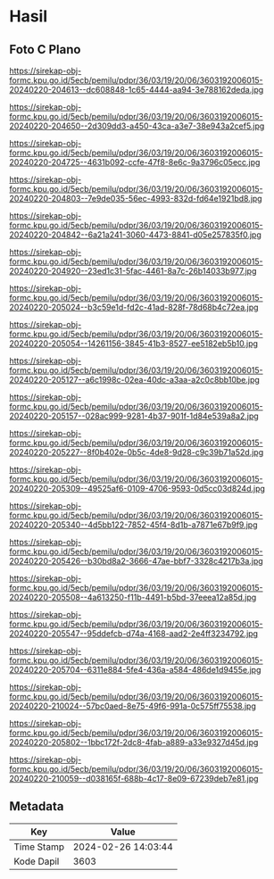 # Hasil

## Foto C Plano

https://sirekap-obj-formc.kpu.go.id/5ecb/pemilu/pdpr/36/03/19/20/06/3603192006015-20240220-204613--dc608848-1c65-4444-aa94-3e788162deda.jpg

https://sirekap-obj-formc.kpu.go.id/5ecb/pemilu/pdpr/36/03/19/20/06/3603192006015-20240220-204650--2d309dd3-a450-43ca-a3e7-38e943a2cef5.jpg

https://sirekap-obj-formc.kpu.go.id/5ecb/pemilu/pdpr/36/03/19/20/06/3603192006015-20240220-204725--4631b092-ccfe-47f8-8e6c-9a3796c05ecc.jpg

https://sirekap-obj-formc.kpu.go.id/5ecb/pemilu/pdpr/36/03/19/20/06/3603192006015-20240220-204803--7e9de035-56ec-4993-832d-fd64e1921bd8.jpg

https://sirekap-obj-formc.kpu.go.id/5ecb/pemilu/pdpr/36/03/19/20/06/3603192006015-20240220-204842--6a21a241-3060-4473-8841-d05e257835f0.jpg

https://sirekap-obj-formc.kpu.go.id/5ecb/pemilu/pdpr/36/03/19/20/06/3603192006015-20240220-204920--23ed1c31-5fac-4461-8a7c-26b14033b977.jpg

https://sirekap-obj-formc.kpu.go.id/5ecb/pemilu/pdpr/36/03/19/20/06/3603192006015-20240220-205024--b3c59e1d-fd2c-41ad-828f-78d68b4c72ea.jpg

https://sirekap-obj-formc.kpu.go.id/5ecb/pemilu/pdpr/36/03/19/20/06/3603192006015-20240220-205054--14261156-3845-41b3-8527-ee5182eb5b10.jpg

https://sirekap-obj-formc.kpu.go.id/5ecb/pemilu/pdpr/36/03/19/20/06/3603192006015-20240220-205127--a6c1998c-02ea-40dc-a3aa-a2c0c8bb10be.jpg

https://sirekap-obj-formc.kpu.go.id/5ecb/pemilu/pdpr/36/03/19/20/06/3603192006015-20240220-205157--028ac999-9281-4b37-901f-1d84e539a8a2.jpg

https://sirekap-obj-formc.kpu.go.id/5ecb/pemilu/pdpr/36/03/19/20/06/3603192006015-20240220-205227--8f0b402e-0b5c-4de8-9d28-c9c39b71a52d.jpg

https://sirekap-obj-formc.kpu.go.id/5ecb/pemilu/pdpr/36/03/19/20/06/3603192006015-20240220-205309--49525af6-0109-4706-9593-0d5cc03d824d.jpg

https://sirekap-obj-formc.kpu.go.id/5ecb/pemilu/pdpr/36/03/19/20/06/3603192006015-20240220-205340--4d5bb122-7852-45f4-8d1b-a7871e67b9f9.jpg

https://sirekap-obj-formc.kpu.go.id/5ecb/pemilu/pdpr/36/03/19/20/06/3603192006015-20240220-205426--b30bd8a2-3666-47ae-bbf7-3328c4217b3a.jpg

https://sirekap-obj-formc.kpu.go.id/5ecb/pemilu/pdpr/36/03/19/20/06/3603192006015-20240220-205508--4a613250-f11b-4491-b5bd-37eeea12a85d.jpg

https://sirekap-obj-formc.kpu.go.id/5ecb/pemilu/pdpr/36/03/19/20/06/3603192006015-20240220-205547--95ddefcb-d74a-4168-aad2-2e4ff3234792.jpg

https://sirekap-obj-formc.kpu.go.id/5ecb/pemilu/pdpr/36/03/19/20/06/3603192006015-20240220-205704--6311e884-5fe4-436a-a584-486de1d9455e.jpg

https://sirekap-obj-formc.kpu.go.id/5ecb/pemilu/pdpr/36/03/19/20/06/3603192006015-20240220-210024--57bc0aed-8e75-49f6-991a-0c575ff75538.jpg

https://sirekap-obj-formc.kpu.go.id/5ecb/pemilu/pdpr/36/03/19/20/06/3603192006015-20240220-205802--1bbc172f-2dc8-4fab-a889-a33e9327d45d.jpg

https://sirekap-obj-formc.kpu.go.id/5ecb/pemilu/pdpr/36/03/19/20/06/3603192006015-20240220-210059--d038165f-688b-4c17-8e09-67239deb7e81.jpg


## Metadata

| Key        | Value               |
| ---------- | ------------------- |
| Time Stamp | 2024-02-26 14:03:44 |
| Kode Dapil | 3603                |



